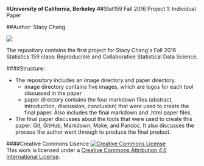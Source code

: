 #**University of California, Berkeley**
##Stat159 Fall 2016 Project 1: Individual Paper

##Author: Stacy Chang

![](https://raw.githubusercontent.com/ucb-stat159/stat159-fall-2016/master/projects/proj01/images/stat159-logo.png)

The repository contains the first project for Stacy Chang's Fall 2016 Statistics 159 class: Reproducible and Collaborative Statistical Data Science. 

####Structure:
* The repository includes an image directory and paper directory.
    * image directory contains five images, which are logos for each tool discussed in the paper
    * paper directory contains the four markdown files (abstract, introduction, discussion, conclusion) that were used to create the final paper. Also includes the final markdown and .html paper files. 
* The final paper discusses about the tools that were used to create this paper: Git, GitHub, Markdown, Make, and Pandoc. It also discusses the process the author went through to produce the final product. 


####Creative Commons Lisence
<a rel="license" href="http://creativecommons.org/licenses/by/4.0/"><img alt="Creative Commons License" style="border-width:0" src="https://i.creativecommons.org/l/by/4.0/88x31.png" /></a><br />This work is licensed under a <a rel="license" href="http://creativecommons.org/licenses/by/4.0/">Creative Commons Attribution 4.0 International License</a>.